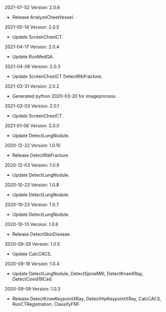 2021-07-02 Version: 2.0.6
- Release AnalyzeChestVessel.

2021-05-14 Version: 2.0.5
- Update ScreenChestCT.

2021-04-17 Version: 2.0.4
- Update RunMedQA.

2021-04-06 Version: 2.0.3
- Update ScreenChestCT DetectRibFracture.

2021-03-31 Version: 2.0.2
- Generated python 2020-03-20 for imageprocess.

2021-03-03 Version: 2.0.1
- Update ScreenChestCT.

2021-01-06 Version: 2.0.0
- Update DetectLungNodule.

2020-12-22 Version: 1.0.10
- Release DetectRibFracture.

2020-12-03 Version: 1.0.9
- Update DetectLungNodule.

2020-10-23 Version: 1.0.8
- Update DetectLungNodule.

2020-10-23 Version: 1.0.7
- Update DetectLungNodule.

2020-10-13 Version: 1.0.6
- Release DetectSkinDisease.

2020-09-29 Version: 1.0.5
- Update CalcCACS.

2020-09-18 Version: 1.0.4
- Update DetectLungNodule, DetectSpineMRI, DetectKneeXRay, DetectCovid19Cad.

2020-09-09 Version: 1.0.3
- Release DetectKneeKeypointXRay, DetectHipKeypointXRay, CalcCACS, RunCTRegistration, ClassifyFNF.

